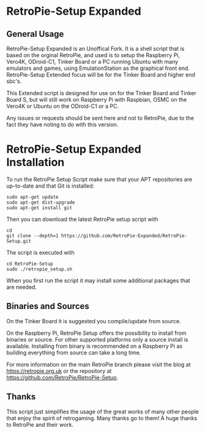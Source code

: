 RetroPie-Setup Expanded
=======================

General Usage
-------------

RetroPie-Setup Expanded is an Unoffical Fork. It is a shell script that is based on the orginal RetroPie, and used is to setup the Raspberry Pi, Vero4K, ODroid-C1, Tinker Board or a PC running Ubuntu with many emulators and games, using EmulationStation as the graphical front end. RetroPie-Setup Extended focus will be for the Tinker Board and higher end sbc's.

This Extended script is designed for use on for the Tinker Board and Tinker Board S, but will still work on Raspberry Pi with Raspbian, OSMC on the Vero4K or Ubuntu on the ODroid-C1 or a PC.

Any issues or requests should be sent here and not to RetroPie, due to the fact they have noting to do with this version. 

RetroPie-Setup Expanded Installation
====================================

To run the RetroPie Setup Script make sure that your APT repositories are up-to-date and that Git is installed:

```shell
sudo apt-get update
sudo apt-get dist-upgrade
sudo apt-get install git
```

Then you can download the latest RetroPie setup script with

```shell
cd
git clone --depth=1 https://github.com/RetroPie-Expanded/RetroPie-Setup.git
```

The script is executed with 

```shell
cd RetroPie-Setup
sudo ./retropie_setup.sh
```

When you first run the script it may install some additional packages that are needed.

Binaries and Sources
--------------------

On the Tinker Board it is suggested you compile/update from source.

On the Raspberry Pi, RetroPie Setup offers the possibility to install from binaries or source. For other supported platforms only a source install is available. Installing from binary is recommended on a Raspberry Pi as building everything from source can take a long time.

For more information on the main RetroPie branch please visit the blog at https://retropie.org.uk or the repository at https://github.com/RetroPie/RetroPie-Setup.


Thanks
------

This script just simplifies the usage of the great works of many other people that enjoy the spirit of retrogaming. Many thanks go to them! A huge thanks to RetroPie and their work. 
